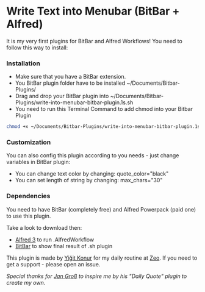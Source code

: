 # Write Text into Menubar (BitBar + Alfred)

It is my very first plugins for BitBar and Alfred Workflows! You need to follow this way to install:

### Installation

 * Make sure that you have a BitBar extension.
 * You BitBar plugin folder have to be installed ~/Documents/Bitbar-Plugins/
 * Drag and drop your BitBar plugin into ~/Documents/Bitbar-Plugins/write-into-menubar-bitbar-plugin.1s.sh
 * You need to run this Terminal Command to add chmod into your Bitbar Plugin
 
```bash
chmod +x ~/Documents/Bitbar-Plugins/write-into-menubar-bitbar-plugin.1s.sh
```
 
 ### Customization
 
 You can also config this plugin according to you needs - just change variables in BitBar plugin:
 
 * You can change text color by changing: quote_color="black"
 * You can set length of string by changing: max_chars="30" 


 ### Dependencies

You need to have BitBar (completely free) and Alfred Powerpack (paid one) to use this plugin.

Take a look to download then:

 * [Alfred 3](https://www.alfredapp.com/) to run .AlfredWorkflow
 * [BitBar](https://getbitbar.com/) to show final result of .sh plugin


This plugin is made by [Yiğit Konur](https://github.com/yigitkonur) for my daily routine at [Zeo](https://zeo.org). If you need to get a support - please open an issue.




_Special thanks for [Jan Groß](https://getbitbar.com/contributors/JanGross ) to inspire me by his "Daily Quote" plugin to create my own._